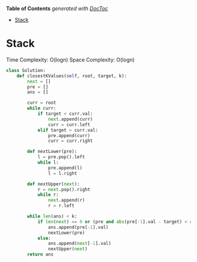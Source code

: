 <!-- START doctoc generated TOC please keep comment here to allow auto update -->
<!-- DON'T EDIT THIS SECTION, INSTEAD RE-RUN doctoc TO UPDATE -->
**Table of Contents**  *generated with [DocToc](https://github.com/thlorenz/doctoc)*

- [Stack](#stack)

<!-- END doctoc generated TOC please keep comment here to allow auto update -->

# Stack

Time Complexity: O(logn)
Space Complexity: O(logn)

```python
class Solution:
    def closestKValues(self, root, target, k):
        next = []
        pre = []
        ans = []

        curr = root
        while curr:
            if target < curr.val:
                next.append(curr)
                curr = curr.left
            elif target > curr.val:
                pre.append(curr)
                curr = curr.right

        def nextLower(pre):
            l = pre.pop().left
            while l:
                pre.append(l)
                l = l.right

        def nextUpper(next):
            r = next.pop().right
            while r:
                next.append(r)
                r = r.left

        while len(ans) < k:
            if len(next) == 0 or (pre and abs(pre[-1].val - target) < abs(next[-1].val - target)):
                ans.append(pre[-1].val)
                nextLower(pre)
            else:
                ans.append(next[-1].val)
                nextUpper(next)
        return ans
```
